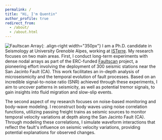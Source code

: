 ```yaml
---
permalink: /
title: "Hi, I'm Quentin"
author_profile: true
redirect_from: 
  - /about/
  - /about.html
---
```

![Faultscan Array](/images/faultscan.png){: .align-right width="350px"}
I am a Ph.D. candidate in Seismology at University Grenoble Alpes, working at [ISTerre](https://www.isterre.fr/?lang=en). My research focuses on two main areas. First, I conduct long-term experiments with dense nodal arrays as part of the ERC-funded [Faultscan](https://sites.google.com/site/florentbrenguier/Home/research/faultscan-2019-2024) project, a pioneering effort involving the deployment of 300 seismic stations near the San Jacinto Fault (CA). This work facilitates an in-depth analysis of microseismicity and the temporal evolution of fault processes. Based on an incredible signal-to-noise ratio (SNR) achieved through these experiments, I aim to uncover patterns in seismicity, as well as potential tremor signals, to gain insights into fluid migration and slow-slip events.

The second aspect of my research focuses on noise-based monitoring and body-wave modeling. I reconstruct body waves using noise correlation functions, utilizing passing freight trains as seismic sources to monitor temporal velocity variations at depth along the San Jacinto Fault (CA). Through modeling these correlations, I simulate waveform interactions that reflect the fault's influence on seismic velocity variations, providing potential explanations for observed changes.
